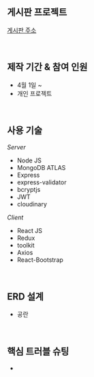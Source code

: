 게시판 프로젝트
------------
[게시판 주소](https://protected-wildwood-11173.herokuapp.com)  

<br/>
  
## 제작 기간 & 참여 인원
* 4월 1일 ~
* 개인 프로젝트

<br/>

## 사용 기술

_Server_
  * Node JS
  * MongoDB ATLAS
  * Express
  * express-validator
  * bcryptjs
  * JWT
  * cloudinary
  
_Client_
  * React JS
  * Redux
  * toolkit
  * Axios
  * React-Bootstrap
  
<br/>

## ERD 설계
* 공란

<br/>

## 핵심 트러블 슈팅
* 

<br/>



